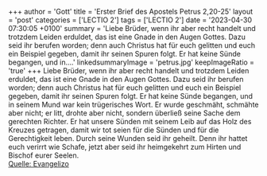 +++
author = 'Gott'
title = 'Erster Brief des Apostels Petrus 2,20-25'
layout = 'post'
categories = ['LECTIO 2']
tags = ['LECTIO 2']
date = '2023-04-30 07:30:05 +0100'
summary = 'Liebe Brüder, wenn ihr aber recht handelt und trotzdem Leiden erduldet, das ist eine Gnade in den Augen Gottes. Dazu seid ihr berufen worden; denn auch Christus hat für euch gelitten und euch ein Beispiel gegeben, damit ihr seinen Spuren folgt. Er hat keine Sünde begangen, und in....'
linkedsummaryImage = 'petrus.jpg'
keepImageRatio = 'true'
+++
Liebe Brüder, wenn ihr aber recht handelt und trotzdem Leiden erduldet, das ist eine Gnade in den Augen Gottes.
Dazu seid ihr berufen worden; denn auch Christus hat für euch gelitten und euch ein Beispiel gegeben, damit ihr seinen Spuren folgt.
Er hat keine Sünde begangen, und in seinem Mund war kein trügerisches Wort.<!--more-->
Er wurde geschmäht, schmähte aber nicht; er litt, drohte aber nicht, sondern überließ seine Sache dem gerechten Richter.
Er hat unsere Sünden mit seinem Leib auf das Holz des Kreuzes getragen, damit wir tot seien für die Sünden und für die Gerechtigkeit leben. Durch seine Wunden seid ihr geheilt.
Denn ihr hattet euch verirrt wie Schafe, jetzt aber seid ihr heimgekehrt zum Hirten und Bischof eurer Seelen.<br> [Quelle: Evangelizo](https://evangeliumtagfuertag.org/DE/gospel)